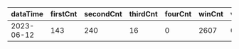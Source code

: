 |dataTime|firstCnt|secondCnt|thirdCnt|fourCnt|winCnt|vrate|wrate|
|-|-|-|-|-|-|-|-|
|2023-06-12|143|240|16|0|2607|0%|0%|